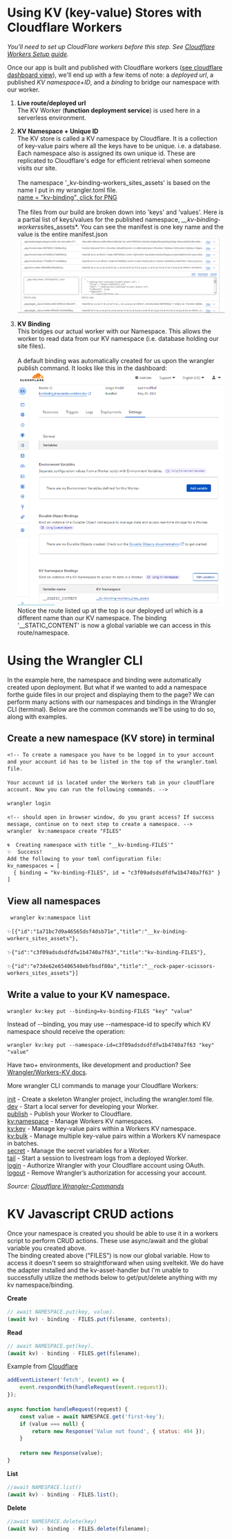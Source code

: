 # Using KV (key-value) Stores with Cloudflare Workers

_You'll need to set up CloudFlare workers before this step. See [Cloudflare Workers Setup guide](Cloudflare-Workers-Setup.md)._

Once our app is built and published with Cloudflare workers ([see cloudflare dashboard view](./assets/WorkersPage-preview.PNG)), we'll end up with a few items of note: a _deployed url_, a published _KV namespace+ID_, and a _binding_ to bridge our namespace with our worker.

1. **Live route/deployed url**<br> The KV Worker (**function deployment service**) is used here in a serverless environment.

2. **KV Namespace + Unique ID** <br>The KV store is called a KV namespace by Cloudflare. It is a collection of key-value pairs where all the keys have to be unique. i.e. a database. Each namespace also is assigned its own unique id.
   These are replicated to Cloudflare's edge for efficient retrieval when someone visits our site.<br> <br> The namespace '\_kv-binding-workers_sites_assets' is based on the name I put in my wrangler.toml file.<br>
   [name = "kv-binding", click for PNG](..%5Cwrangler.toml)<br><br>The files from our build are broken down into 'keys' and 'values'. Here is a partial list of keys/values for the published namespace, *\_\_kv-binding-workers*sites_assets\*. You can see the manifest is one key name and the value is the entire manifest.json![Key-Value Store of Static Site](./assets/KVStore-manifest-example.PNG)

3. **KV Binding** <br> This bridges our actual worker with our Namespace. This allows the worker to read data from our KV namespace (i.e. database holding our site files).<br><br>
   A default binding was automatically created for us upon the wrangler publish command. It looks like this in the dashboard:
   ![KV Binding in CloudFlare Settings](./assets/KV-Settings-Variables-ENV-Binding.PNG)
   Notice the route listed up at the top is our deployed url which is a different name than our KV namespace. The binding '\_\_STATIC_CONTENT' is now a global variable we can access in this route/namespace.

# Using the Wrangler CLI

In the example here, the namespace and binding were automatically created upon deployment. But what if we wanted to add a namespace forthe guide files in our project and displaying them to the page? We can perform many actions with our namespaces and bindings in the Wrangler CLI (terminal). Below are the common commands we'll be using to do so, along with examples.

## Create a new namespace (KV store) in terminal

```
<!-- To create a namespace you have to be logged in to your account and your account id has to be listed in the top of the wrangler.toml file.

Your account id is located under the Workers tab in your cloudflare account. Now you can run the following commands. -->

wrangler login

<!-- should open in browser window, do you grant access? If success message, continue on to next step to create a namespace. -->
wrangler  kv:namespace create "FILES"

🌀  Creating namespace with title "__kv-binding-FILES'"
✨  Success!
Add the following to your toml configuration file:
kv_namespaces = [
  { binding = "kv-binding-FILES", id = "c3f09adsdsdfdfw1b4740a7f63" }
]
```

## View all namespaces

```
 wrangler kv:namespace list

✨[{"id":"1a71bc7d9a46565dsf4dsb71e","title":"__kv-binding-workers_sites_assets"},

✨{"id":"c3f09adsdsdfdfw1b4740a7f63","title":"kv-binding-FILES"},

✨{"id":"e73de62e65406540ebfbsdf80a","title":"__rock-paper-scissors-workers_sites_assets"}]
```

## Write a value to your KV namespace.

```
wrangler kv:key put --binding=kv-binding-FILES "key" "value"
```

Instead of --binding, you may use --namespace-id to specify which KV namespace should receive the operation:

```
wrangler kv:key put --namespace-id=c3f09adsdsdfdfw1b4740a7f63 "key" "value"
```

Have two+ environments, like development and production? See [Wrangler/Workers-KV docs](https://developers.cloudflare.com/workers/wrangler/workers-kv/).

More wrangler CLI commands to manage your Cloudflare Workers:

[init](https://developers.cloudflare.com/workers/wrangler/commands#init) - Create a skeleton Wrangler project, including the wrangler.toml file.<br>
[dev](https://developers.cloudflare.com/workers/wrangler/commands#dev) - Start a local server for developing your Worker.<br>
[publish](https://developers.cloudflare.com/workers/wrangler/commands#publish) - Publish your Worker to Cloudflare.<br>
[kv:namespace](https://developers.cloudflare.com/workers/wrangler/commands#kvnamespace) - Manage Workers KV namespaces.<br>
[kv:key](https://developers.cloudflare.com/workers/wrangler/commands#kvkey) - Manage key-value pairs within a Workers KV namespace.<br>
[kv:bulk](https://developers.cloudflare.com/workers/wrangler/commands#kvbulk) - Manage multiple key-value pairs within a Workers KV namespace in batches.<br>
[secret](https://developers.cloudflare.com/workers/wrangler/commands#secret) - Manage the secret variables for a Worker.<br>
[tail](https://developers.cloudflare.com/workers/wrangler/commands#tail) - Start a session to livestream logs from a deployed Worker.<br>
[login](https://developers.cloudflare.com/workers/wrangler/commands#login) - Authorize Wrangler with your Cloudflare account using OAuth.<br>
[logout](https://developers.cloudflare.com/workers/wrangler/commands#logout) - Remove Wrangler’s authorization for accessing your account.<br>

_Source: [Cloudflare Wrangler-Commands](https://developers.cloudflare.com/workers/wrangler/commands#kv)_

# KV Javascript CRUD actions

Once your namespace is created you should be able to use it in a workers script to perform CRUD actions. These use async/await and the global variable you created above.
<br>The binding created above ("FILES") is now our global variable. How to access it doesn't seem so straightforward when using sveltekit. We do have the adapter installed and the kv-asset-handler but I'm unable to successfully utilize the methods below to get/put/delete anything with my kv namespace/binding.

**Create**

```js
// await NAMESPACE.put(key, value).
(await kv) - binding - FILES.put(filename, contents);
```

**Read**

```js
// await NAMESPACE.get(key).
(await kv) - binding - FILES.get(filename);
```

Example from [Cloudflare](https://developers.cloudflare.com/workers/runtime-apis/kv/)

```js
addEventListener('fetch', (event) => {
	event.respondWith(handleRequest(event.request));
});

async function handleRequest(request) {
	const value = await NAMESPACE.get('first-key');
	if (value === null) {
		return new Response('Value not found', { status: 404 });
	}

	return new Response(value);
}
```

**List**

```js
//await NAMESPACE.list()
(await kv) - binding - FILES.list();
```

**Delete**

```js
//await NAMESPACE.delete(key)
(await kv) - binding - FILES.delete(filename);
```

<!-- want to add markdown files to the new namespace FILES. It isn't freaking working, however. Resources indicate to add it in the worker file but I don't know which entry point to us.  A kv.ts seems standard to list all the functions out, but then what from there? -->
